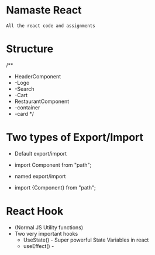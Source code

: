 # Namaste React
    All the react code and assignments 


# Structure
/**
 * HeaderComponent
 *  -Logo
 *  -Search
 *  -Cart
 * RestaurantComponent
 *  -container
 *  -card
 */


# Two types of Export/Import
- Default export/import
- import Component from "path";


- named export/import
- import {Component} from "path";


# React Hook
- (Normal JS Utility functions)
- Two very important hooks
  - UseState() - Super powerful State Variables in react
  - useEffect() - 